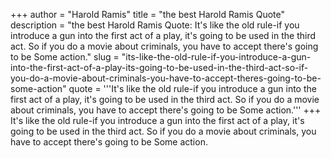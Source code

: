 +++
author = "Harold Ramis"
title = "the best Harold Ramis Quote"
description = "the best Harold Ramis Quote: It's like the old rule-if you introduce a gun into the first act of a play, it's going to be used in the third act. So if you do a movie about criminals, you have to accept there's going to be Some action."
slug = "its-like-the-old-rule-if-you-introduce-a-gun-into-the-first-act-of-a-play-its-going-to-be-used-in-the-third-act-so-if-you-do-a-movie-about-criminals-you-have-to-accept-theres-going-to-be-some-action"
quote = '''It's like the old rule-if you introduce a gun into the first act of a play, it's going to be used in the third act. So if you do a movie about criminals, you have to accept there's going to be Some action.'''
+++
It's like the old rule-if you introduce a gun into the first act of a play, it's going to be used in the third act. So if you do a movie about criminals, you have to accept there's going to be Some action.
